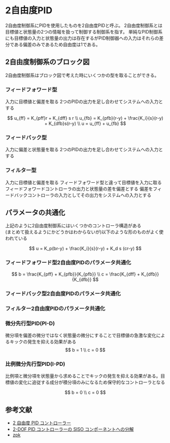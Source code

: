 # 2自由度PID

2自由度制御系にPIDを使用したものを2自由度PIDと呼ぶ。
2自由度制御系とは目標値と状態量の2つの情報を扱って制御する制御系を指す。
単純なPID制御系にも目標値の入力と状態量の出力は存在するがPID制御器への入力はそれらの差分である偏差のみであるため自由度は1である。


## 2自由度制御系のブロック図
2自由度制御系はブロック図で考えた時にいくつかの型を取ることができる。

### フィードフォワード型
入力に目標値と偏差を取る
2つのPIDの出力を足し合わせてシステムへの入力とする

$$
u_{ff} = K_{pff}r + K_{dff} s r \\
u_{fb} = K_{pfb}(r-y) + \frac{K_i}{s}(r-y) + K_{dfb}s(r-y) \\
u = u_{ff} + u_{fb}
$$

### フィードバック型
入力に偏差と状態量を取る
2つのPIDの出力を足し合わせてシステムへの入力とする

### フィルター型
入力に目標値と偏差を取る
フィードフォワード型と違って目標値を入力に取るフィードフォワードコントローラの出力と状態量の差を偏差とする
偏差をフィードバックコントローラの入力としてその出力をシステムへの入力とする

## パラメータの共通化

上記のように2自由度制御系にはいくつかのコントローラ構造がある  
(まとめて扱えるようにかどうかはわからないが)以下のような形のものがよく使われている


$$
u = K_p(br-y) + \frac{K_i}{s}(r-y) + K_d s (cr-y)
$$

### フィードフォワード型2自由度PIDのパラメータ共通化

$$
b = \frac{K_{pff} + K_{pfb}}{K_{pfb}} \\
c = \frac{K_{dff} + K_{dfb}}{K_{dfb}}
$$

### フィードバック型2自由度PIDのパラメータ共通化
### フィルター2自由度PIDのパラメータ共通化

### 微分先行型PID(PI-D)
微分項を偏差の微分ではなく状態量の微分にすることで目標値の急激な変化によるキックの発生を抑える効果がある
$$
b = 1 \\
c = 0
$$

### 比例微分先行型PID(I-PD)
比例項と微分項を状態量から求めることでキックの発生を抑える効果がある。目標値の変化に追従する成分が積分項のみになるため保守的なコントローラとなる

$$
b = 0 \\
c = 0
$$



## 参考文献
- [2 自由度 PID コントローラー](https://jp.mathworks.com/help/control/ug/two-degree-of-freedom-2-dof-pid-controllers.html)
- [2-DOF PID コントローラーの SISO コンポーネントへの分解](https://jp.mathworks.com/help/control/ug/decompose-a-2-dof-pid-controller.html)
- [zpk](https://jp.mathworks.com/help/control/ref/zpk.html)
